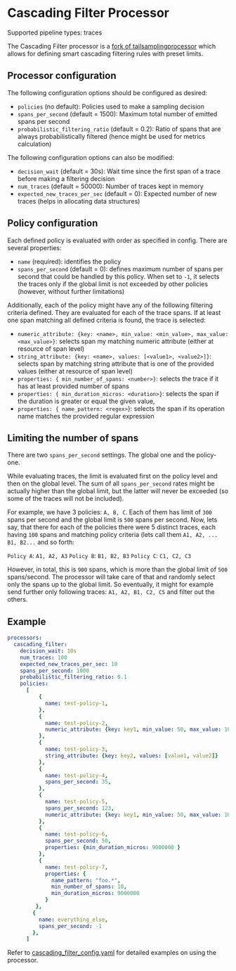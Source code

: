 # Cascading Filter Processor

Supported pipeline types: traces

The Cascading Filter processor is a [fork of tailsamplingprocessor](../tailsamplingprocessor) which
allows for defining smart cascading filtering rules with preset limits.

## Processor configuration

The following configuration options should be configured as desired:
- `policies` (no default): Policies used to make a sampling decision
- `spans_per_second` (default = 1500): Maximum total number of emitted spans per second
- `probabilistic_filtering_ratio` (default = 0.2): Ratio of spans that are always probabilistically filtered 
(hence might be used for metrics calculation)

The following configuration options can also be modified:
- `decision_wait` (default = 30s): Wait time since the first span of a trace before making a filtering decision
- `num_traces` (default = 50000): Number of traces kept in memory
- `expected_new_traces_per_sec` (default = 0): Expected number of new traces (helps in allocating data structures)

## Policy configuration

Each defined policy is evaluated with order as specified in config. There are several properties:
- `name` (required): identifies the policy
- `spans_per_second` (default = 0): defines maximum number of spans per second that could be handled by this policy. When set to `-1`,
it selects the traces only if the global limit is not exceeded by other policies (however, without further limitations)

Additionally, each of the policy might have any of the following filtering criteria defined. They are evaluated for 
each of the trace spans. If at least one span matching all defined criteria is found, the trace is selected:
- `numeric_attribute: {key: <name>, min_value: <min_value>, max_value: <max_value>}`: selects span my matching numeric
attribute (either at resource of span level)
- `string_attribute: {key: <name>, values: [<value1>, <value2>]}`: selects span by matching string attribute that is one
of the provided values (either at resource of span level)
- `properties: { min_number_of_spans: <number>}`: selects the trace if it has at least provided number of spans
- `properties: { min_duration_micros: <duration>}`: selects the span if the duration is greater or equal the given value,
- `properties: { name_pattern: <regex>`}: selects the span if its operation name matches the provided regular expression

## Limiting the number of spans 

There are two `spans_per_second` settings. The global one and the policy-one.

While evaluating traces, the limit is evaluated first on the policy level and then on the global level. The sum
of all `spans_per_second` rates might be actually higher than the global limit, but the latter will never be
exceeded (so some of the traces will not be included).

For example, we have 3 policies: `A, B, C`. Each of them has limit of `300` spans per second and the global limit 
is `500` spans per second. Now, lets say, that there for each of the policies there were 5 distinct traces, each
having `100` spans and matching policy criteria (lets call them `A1, A2, ... B1, B2...` and so forth:

`Policy A`: `A1, A2, A3`
`Policy B`: `B1, B2, B3`
`Policy C`: `C1, C2, C3`

However, in total, this is `900` spans, which is more than the global limit of `500` spans/second. The processor
will take care of that and randomly select only the spans up to the global limit. So eventually, it might
for example send further only following traces: `A1, A2, B1, C2, C5` and filter out the others.

## Example

```yaml
processors:
  cascading_filter:
    decision_wait: 10s
    num_traces: 100
    expected_new_traces_per_sec: 10
    spans_per_second: 1000
    probabilistic_filtering_ratio: 0.1
    policies:
      [
          {
            name: test-policy-1,
          },
          {
            name: test-policy-2,
            numeric_attribute: {key: key1, min_value: 50, max_value: 100}
          },
          {
            name: test-policy-3,
            string_attribute: {key: key2, values: [value1, value2]}
          },
          {
            name: test-policy-4,
            spans_per_second: 35,
          },
          {
            name: test-policy-5,
            spans_per_second: 123,
            numeric_attribute: {key: key1, min_value: 50, max_value: 100}
          },
          {
            name: test-policy-6,
            spans_per_second: 50,
            properties: {min_duration_micros: 9000000 }
          },
          {
            name: test-policy-7,
            properties: {
              name_pattern: "foo.*",
              min_number_of_spans: 10,
              min_duration_micros: 9000000
            }
         },
        {
          name: everything_else,
          spans_per_second: -1
        },
      ]
```

Refer to [cascading_filter_config.yaml](./testdata/cascading_filter_config.yaml) for detailed
examples on using the processor.
